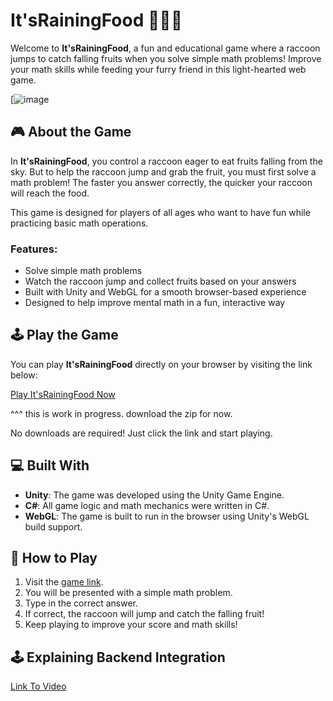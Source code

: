 # It'sRainingFood 🍒🍇🍉

Welcome to **It'sRainingFood**, a fun and educational game where a raccoon jumps to catch falling fruits when you solve simple math problems! Improve your math skills while feeding your furry friend in this light-hearted web game.

[![image](https://github.com/Mushroom-Ano/ServerSyncedUnityGame/assets/81051693/ed5db522-f343-4628-bbea-0c2d12ce28f2)

## 🎮 About the Game

In **It'sRainingFood**, you control a raccoon eager to eat fruits falling from the sky. But to help the raccoon jump and grab the fruit, you must first solve a math problem! The faster you answer correctly, the quicker your raccoon will reach the food.

This game is designed for players of all ages who want to have fun while practicing basic math operations.

### Features:
- Solve simple math problems
- Watch the raccoon jump and collect fruits based on your answers
- Built with Unity and WebGL for a smooth browser-based experience
- Designed to help improve mental math in a fun, interactive way

## 🕹️ Play the Game

You can play **It'sRainingFood** directly on your browser by visiting the link below:

[Play It'sRainingFood Now](https://your-gamelink.com)

^^^ this is work in progress. download the zip for now.

No downloads are required! Just click the link and start playing.

## 💻 Built With

- **Unity**: The game was developed using the Unity Game Engine.
- **C#**: All game logic and math mechanics were written in C#.
- **WebGL**: The game is built to run in the browser using Unity's WebGL build support.

## 🚀 How to Play

1. Visit the [game link](https://your-gamelink.com).
2. You will be presented with a simple math problem.
3. Type in the correct answer.
4. If correct, the raccoon will jump and catch the falling fruit!
5. Keep playing to improve your score and math skills!

## 🕹️ Explaining Backend Integration

[Link To Video](https://youtu.be/IwtgsGiGW2U)


